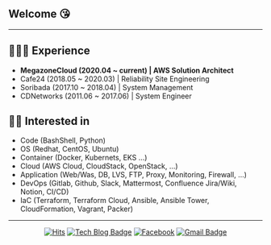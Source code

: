 ## Welcome :kissing_heart:
---

## 👩🏻‍💻 Experience
- **MegazoneCloud (2020.04 ~ current) | AWS Solution Architect**
- Cafe24 (2018.05 ~ 2020.03) | Reliability Site Engineering
- Soribada (2017.10 ~ 2018.04) | System Management
- CDNetworks (2011.06 ~ 2017.06) | System Engineer

## 👩‍💻 Interested in
- Code (BashShell, Python)
- OS (Redhat, CentOS, Ubuntu)
- Container (Docker, Kubernets, EKS ...)
- Cloud (AWS Cloud, CloudStack, OpenStack, ...)
- Application (Web/Was, DB, LVS, FTP, Proxy, Monitoring, Firewall, ...)
- DevOps (Gitlab, Github, Slack, Mattermost, Confluence Jira/Wiki, Notion, CI/CD) 
- IaC (Terraform, Terraform Cloud, Ansible, Ansible Tower, CloudFormation, Vagrant, Packer)

---
<div align=center>

[![Hits](https://hits.seeyoufarm.com/api/count/incr/badge.svg?url=https%3A%2F%2Fgithub.com%2Fseohyun0120%2Fhit-counter)](https://hits.seeyoufarm.com)
[![Tech Blog Badge](https://img.shields.io/badge/-Tech%20blog-black?style=flat-square&logo=Github&logoColor=white)](https://tistory.com/)
[![Facebook](https://img.shields.io/badge/facebook-1877f2?style=flat-square&logo=facebook&logoColor=white)](https://www.facebook.com/jeong.jaehwan.5/)
[![Gmail Badge](https://img.shields.io/badge/-Contact%20Me-d14836?style=flat-square&logo=Gmail&logoColor=white&link=mailto:sepiros62@gmail.com)](mailto:sepiros62@gmail.com)
</div>
